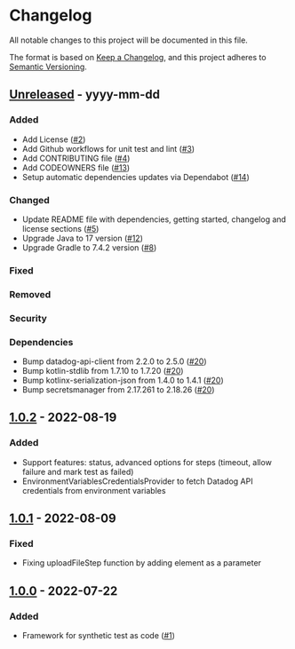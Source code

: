 # Changelog
All notable changes to this project will be documented in this file.

The format is based on [Keep a Changelog](https://keepachangelog.com/en/1.0.0/),
and this project adheres to [Semantic Versioning](https://semver.org/spec/v2.0.0.html).

## [Unreleased] - yyyy-mm-dd

### Added
- Add License ([#2](https://github.com/personio/datadog-synthetic-test-support/pull/2))
- Add Github workflows for unit test and lint ([#3](https://github.com/personio/datadog-synthetic-test-support/pull/3))
- Add CONTRIBUTING file ([#4](https://github.com/personio/datadog-synthetic-test-support/pull/4))
- Add CODEOWNERS file ([#13](https://github.com/personio/datadog-synthetic-test-support/pull/13))
- Setup automatic dependencies updates via Dependabot ([#14](https://github.com/personio/datadog-synthetic-test-support/pull/14))


### Changed
- Update README file with dependencies, getting started, changelog and license sections ([#5](https://github.com/personio/datadog-synthetic-test-support/pull/5))
- Upgrade Java to 17 version ([#12](https://github.com/personio/datadog-synthetic-test-support/pull/12))
- Upgrade Gradle to 7.4.2 version ([#8](https://github.com/personio/datadog-synthetic-test-support/pull/8))

### Fixed

### Removed

### Security

### Dependencies
- Bump datadog-api-client from 2.2.0 to 2.5.0 ([#20](https://github.com/personio/datadog-synthetic-test-support/pull/20))
- Bump kotlin-stdlib from 1.7.10 to 1.7.20 ([#20](https://github.com/personio/datadog-synthetic-test-support/pull/20))
- Bump kotlinx-serialization-json from 1.4.0 to 1.4.1 ([#20](https://github.com/personio/datadog-synthetic-test-support/pull/20))
- Bump secretsmanager from 2.17.261 to 2.18.26 ([#20](https://github.com/personio/datadog-synthetic-test-support/pull/20))

## [1.0.2] - 2022-08-19
### Added
- Support features: status, advanced options for steps (timeout, allow failure and mark test as failed)
- EnvironmentVariablesCredentialsProvider to fetch Datadog API credentials from environment variables

## [1.0.1] - 2022-08-09
### Fixed
- Fixing uploadFileStep function by adding element as a parameter 

## [1.0.0] - 2022-07-22
### Added
- Framework for synthetic test as code ([#1](https://github.com/personio/datadog-synthetic-test-support/pull/1))

[Unreleased]: https://github.com/personio/datadog-synthetic-test-support/compare/v1.0.2...HEAD
[1.0.2]: https://github.com/personio/datadog-synthetic-test-support/compare/v1.0.1...v1.0.2
[1.0.1]: https://github.com/personio/datadog-synthetic-test-support/compare/v1.0.0...v1.0.1
[1.0.0]: https://github.com/personio/datadog-synthetic-test-support/releases/tag/v1.0.0
